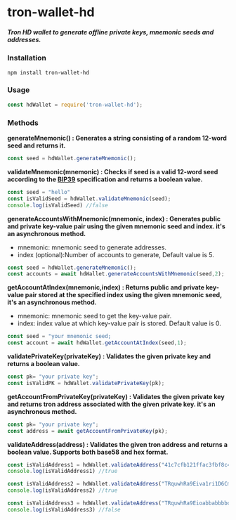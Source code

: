 # tron-wallet-hd
##### Tron HD wallet to generate offline private keys, mnemonic seeds and addresses.
### Installation

```shell
npm install tron-wallet-hd
```

### Usage

```js
const hdWallet = require('tron-wallet-hd');
```

### Methods

**generateMnemonic() :  Generates a string consisting of a random 12-word seed and returns it.**

```js
const seed = hdWallet.generateMnemonic();
```

**validateMnemonic(mnemonic) :  Checks if seed is a valid 12-word seed according to the <a href="https://github.com/bitcoin/bips/blob/master/bip-0039.mediawiki" traget="_blank">BIP39</a> specification and returns a boolean value.**

```js
const seed = "hello"
const isValidSeed = hdWallet.validateMnemonic(seed);
console.log(isValidSeed) //false
```


**generateAccountsWithMnemonic(mnemonic, index) :
 Generates public and private key-value pair using the given mnemonic seed and index. it's an asynchronous method.**

  * mnemonic: mnemonic seed to generate addresses.
 * index (optional):Number of accounts to generate, Default value is 5.


```js
const seed = hdWallet.generateMnemonic();
const accounts = await hdWallet.generateAccountsWithMnemonic(seed,2);
```

**getAccountAtIndex(mnemonic,index) : Returns public and private key-value pair stored at the specified index using the given mnemonic seed,  it's an asynchronous method.**
* mnemonic: mnemonic seed to get the key-value pair.
* index: index value at which key-value pair is stored. Default value is 0.

```js
const seed = "your mnemonic seed;
const account = await hdWallet.getAccountAtIndex(seed,1);
```

**validatePrivateKey(privateKey) : Validates the given private key and returns a boolean value.**

```js
const pk= "your private key";
const isValidPK = hdWallet.validatePrivateKey(pk);
```
**getAccountFromPrivateKey(privateKey) : Validates the given private key and returns tron address associated with the given private key. it's an asynchronous method.**

```js
const pk= "your private key";
const address = await getAccountFromPrivateKey(pk);
```

**validateAddress(address) : Validates the given tron address and returns a boolean value. Supports both base58 and hex format.**
```js
const isValidAddress1 = hdWallet.validateAddress("41c7cfb121ffac3fbf8c4dd48e17b055cae2ed1314");
console.log(isValidAddress1) //true

const isValidAddress2 = hdWallet.validateAddress("TRquwhRa9Eiva1ri1D6CmtxuNv9R6PPXGD");
console.log(isValidAddress2) //true

const isValidAddress3 = hdWallet.validateAddress("TRquwhRa9Eioabbabbbbqqwwwznaqwrtzxzbzbbz");
console.log(isValidAddress3) //false
```










